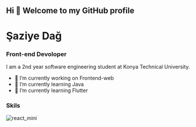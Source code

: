 ## Hi 👋 Welcome to my GitHub profile
# Şaziye Dağ
### Front-end Devoloper

I am a 2nd year software engineering student at Konya Technical University.

- 🔭 I’m currently working on Frontend-web
- 🌱 I’m currently learning Java
- 🌱 I’m currently learning Flutter


### Skils

![react_mini](https://user-images.githubusercontent.com/96542141/223387816-f90354a3-291e-4401-bd0c-cf406f98d7bf.png)
